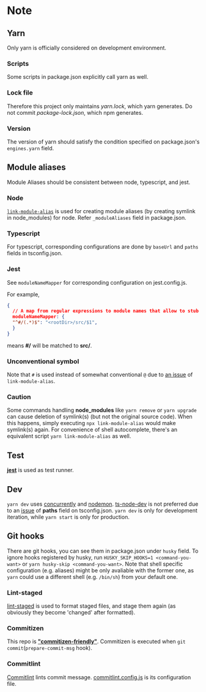 # Note

## Yarn

Only yarn is officially considered on development environment.

### Scripts

Some scripts in package.json explicitly call yarn as well.

### Lock file

Therefore this project only maintains _yarn.lock_, which yarn generates. Do not commit _package-lock.json_, which npm generates.

### Version

The version of yarn should satisfy the condition specified on package.json's `engines.yarn` field.

## Module aliases

Module Aliases should be consistent between node, typescript, and jest.

<!-- markdownlint-disable MD024 -->

### Node

<!-- markdownlint-enable MD024 -->

[`link-module-alias`](https://github.com/Rush/link-module-alias) is used for creating module aliases (by creating symlink in node_modules) for node. Refer `_moduleAliases` field in package.json.

### Typescript

For typescript, corresponding configurations are done by `baseUrl` and `paths` fields in tsconfig.json.

### Jest

See `moduleNameMapper` for corresponding configuration on jest.config.js.

For example,

```json
{
  // A map from regular expressions to module names that allow to stub out resources with a single module
  moduleNameMapper: {
  "^#/(.*)$": "<rootDir>/src/$1",
  }
}
```

means **#/** will be matched to **src/**.

### Unconventional symbol

Note that `#` is used instead of somewhat conventional `@` due to [an issue](https://github.com/Rush/link-module-alias/issues/3) of `link-module-alias`.

### Caution

Some commands handling **node_modules** like `yarn remove` or `yarn upgrade` can cause deletion of symlink(s) (but not the original source code). When this happens, simply executing `npx link-module-alias` would make symlink(s) again. For convenience of shell autocomplete, there's an equivalent script `yarn link-module-alias` as well.

## Test

[**jest**](https://jestjs.io/) is used as test runner.

## Dev

`yarn dev` uses [concurrently](https://github.com/kimmobrunfeldt/concurrently) and [nodemon](https://github.com/remy/nodemon). [ts-node-dev](https://github.com/whitecolor/ts-node-dev) is not preferred due to an [issue](https://github.com/whitecolor/ts-node-dev/issues/95) of **paths** field on tsconfig.json. `yarn dev` is only for development iteration, while `yarn start` is only for production.

## Git hooks

There are git hooks, you can see them in package.json under `husky` field. To ignore hooks registered by husky, run `HUSKY_SKIP_HOOKS=1 <command-you-want>` or `yarn husky-skip <command-you-want>`. Note that shell specific configuration (e.g. aliases) might be only avaliable with the former one, as `yarn` could use a different shell (e.g. `/bin/sh`) from your default one.

### Lint-staged

[lint-staged](https://github.com/okonet/lint-staged) is used to format staged files, and stage them again (as obviously they become 'changed' after formatted).

### Commitizen

This repo is [**"commitizen-friendly"**](https://github.com/commitizen/cz-cli#if-your-repo-is-commitizen-friendly). Commitizen is executed when `git commit`(`prepare-commit-msg` hook).

### Commitlint

[Commitlint](https://github.com/conventional-changelog/commitlint) lints commit message. [commitlint.config.js](../commitlint.config.js) is its configuration file.
